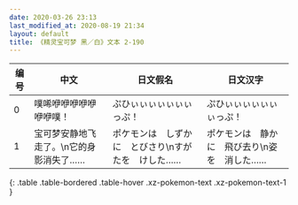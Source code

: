 ```yaml
---
date: 2020-03-26 23:13
last_modified_at: 2020-08-19 21:34
layout: default
title: 《精灵宝可梦 黑／白》文本 2-190
---
```

| 编号 | 中文 | 日文假名 | 日文汉字 |
| ---- | ---- | ---- | --- |
| 0 | 噗唏咿咿咿咿咿咿咿噗！ | ぷひぃぃぃぃぃぃぃっぷ！ | ぷひぃぃぃぃぃぃぃっぷ！ |
| 1 | 宝可梦安静地飞走了。\n它的身影消失了…… | ポケモンは　しずかに　とびさり\nすがたを　けした…… | ポケモンは　静かに　飛び去り\n姿を　消した…… |
{: .table .table-bordered .table-hover .xz-pokemon-text .xz-pokemon-text-1 }